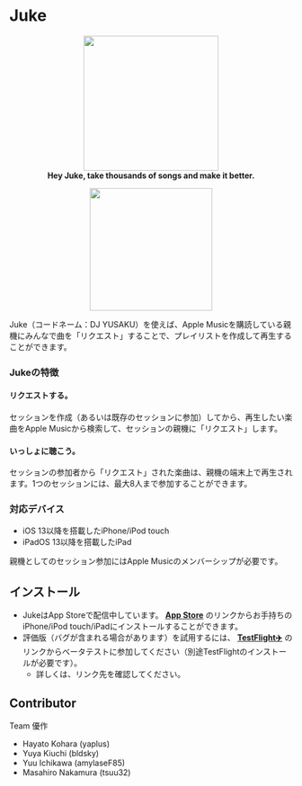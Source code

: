 # Juke

<p align="center">
  <img width="240" src="https://user-images.githubusercontent.com/3463901/72130722-af3bf880-33bd-11ea-8213-4dd9df91d490.png"><br>
  <strong>Hey Juke, take thousands of songs and make it better.</strong>
</p>

<p align="center">
  <a href="https://itunes.apple.com/jp/app/id1487275864?mt=8"><img width="218" src="https://user-images.githubusercontent.com/3463901/72315758-4b744100-36d7-11ea-8672-842ed603ef0b.png"></a>
</p>

Juke（コードネーム：DJ YUSAKU）を使えば、Apple Musicを購読している親機にみんなで曲を「リクエスト」することで、プレイリストを作成して再生することができます。 

### Jukeの特徴

#### リクエストする。

セッションを作成（あるいは既存のセッションに参加）してから、再生したい楽曲をApple Musicから検索して、セッションの親機に「リクエスト」します。

#### いっしょに聴こう。

セッションの参加者から「リクエスト」された楽曲は、親機の端末上で再生されます。1つのセッションには、最大8人まで参加することができます。

### 対応デバイス

- iOS 13以降を搭載したiPhone/iPod touch
- iPadOS 13以降を搭載したiPad

親機としてのセッション参加にはApple Musicのメンバーシップが必要です。

## インストール

- JukeはApp Storeで配信中しています。 **[App Store](https://itunes.apple.com/jp/app/id1487275864?mt=8)** のリンクからお手持ちのiPhone/iPod touch/iPadにインストールすることができます。
- 評価版（バグが含まれる場合があります）を試用するには、 **[TestFlight✈️](https://testflight.apple.com/join/EOWicJJ3)** のリンクからベータテストに参加してください（別途TestFlightのインストールが必要です）。
  - 詳しくは、リンク先を確認してください。

## Contributor
Team 優作
- Hayato Kohara (yaplus)
- Yuya Kiuchi (bldsky)
- Yuu Ichikawa (amylaseF85)
- Masahiro Nakamura (tsuu32)
